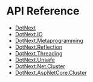 API Reference
====

* [DotNext](https://www.fuget.org/packages/DotNext/)
* [DotNext.IO](https://www.fuget.org/packages/DotNext.IO/)
* [DotNext.Metaprogramming](https://www.fuget.org/packages/DotNext.Metaprogramming/)
* [DotNext.Reflection](https://www.fuget.org/packages/DotNext.Reflection/)
* [DotNext.Threading](https://www.fuget.org/packages/DotNext.Threading/)
* [DotNext.Unsafe](https://www.fuget.org/packages/DotNext.Unsafe/)
* [DotNext.Net.Cluster](https://www.fuget.org/packages/DotNext.Net.Cluster/)
* [DotNext.AspNetCore.Cluster](https://www.fuget.org/packages/DotNext.AspNetCore.Cluster/)